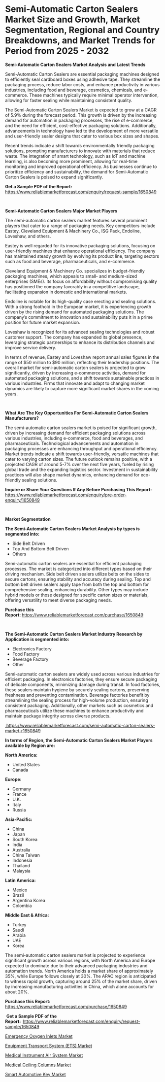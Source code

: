 <p><h1>Semi-Automatic Carton Sealers Market Size and Growth, Market Segmentation, Regional and Country Breakdowns, and Market Trends for Period from 2025 -  2032</h1></p><p><strong>Semi-Automatic Carton Sealers Market Analysis and Latest Trends</strong></p>
<p><p>Semi-Automatic Carton Sealers are essential packaging machines designed to efficiently seal cardboard boxes using adhesive tape. They streamline the packaging process, reduce labor costs, and enhance productivity in various industries, including food and beverage, cosmetics, chemicals, and e-commerce. These machines typically require minimal operator intervention, allowing for faster sealing while maintaining consistent quality.</p><p>The Semi-Automatic Carton Sealers Market is expected to grow at a CAGR of 5.9% during the forecast period. This growth is driven by the increasing demand for automation in packaging processes, the rise of e-commerce, and the need for efficient, cost-effective packaging solutions. Additionally, advancements in technology have led to the development of more versatile and user-friendly sealer designs that cater to various box sizes and shapes.</p><p>Recent trends indicate a shift towards environmentally friendly packaging solutions, prompting manufacturers to innovate with materials that reduce waste. The integration of smart technology, such as IoT and machine learning, is also becoming more prominent, allowing for real-time monitoring and improved operational efficiency. As businesses continue to prioritize efficiency and sustainability, the demand for Semi-Automatic Carton Sealers is poised to expand significantly.</p></p>
<p><strong>Get a Sample PDF of the Report:&nbsp;</strong> <a href="https://www.reliablemarketforecast.com/enquiry/request-sample/1650849?utm_campaign=1134&utm_medium=2&utm_source=Github&utm_content=ia&utm_term=23032025&utm_id=semi-automatic-carton-sealers">https://www.reliablemarketforecast.com/enquiry/request-sample/1650849</a></p>
<p>&nbsp;</p>
<p><strong>Semi-Automatic Carton Sealers Major Market Players</strong></p>
<p><p>The semi-automatic carton sealers market features several prominent players that cater to a range of packaging needs. Key competitors include Eastey, Cleveland Equipment & Machinery Co., ISG Pack, Endoline, Loveshaw, and others. </p><p>Eastey is well regarded for its innovative packaging solutions, focusing on user-friendly machines that enhance operational efficiency. The company has maintained steady growth by evolving its product line, targeting sectors such as food and beverage, pharmaceuticals, and e-commerce.</p><p>Cleveland Equipment & Machinery Co. specializes in budget-friendly packaging machines, which appeals to small- and medium-sized enterprises (SMEs). Its focus on affordability without compromising quality has positioned the company favorably in a competitive landscape, facilitating expansion in domestic and international markets.</p><p>Endoline is notable for its high-quality case erecting and sealing solutions. With a strong foothold in the European market, it is experiencing growth driven by the rising demand for automated packaging solutions. The company’s commitment to innovation and sustainability puts it in a prime position for future market expansion.</p><p>Loveshaw is recognized for its advanced sealing technologies and robust customer support. The company has expanded its global presence, leveraging strategic partnerships to enhance its distribution channels and improve service delivery.</p><p>In terms of revenue, Eastey and Loveshaw report annual sales figures in the range of $50 million to $90 million, reflecting their leadership positions. The overall market for semi-automatic carton sealers is projected to grow significantly, driven by increasing e-commerce activities, demand for automated packaging solutions, and a shift towards sustainable practices in various industries. Firms that innovate and adapt to changing market dynamics are likely to capture more significant market shares in the coming years.</p></p>
<p>&nbsp;</p>
<p><strong>What Are The Key Opportunities For Semi-Automatic Carton Sealers Manufacturers?</strong></p>
<p><p>The semi-automatic carton sealers market is poised for significant growth, driven by increasing demand for efficient packaging solutions across various industries, including e-commerce, food and beverages, and pharmaceuticals. Technological advancements and automation in packaging processes are enhancing throughput and operational efficiency. Market trends indicate a shift towards user-friendly, versatile machines that cater to varying carton sizes. The future outlook remains positive, with a projected CAGR of around 5-7% over the next five years, fueled by rising global trade and the expanding logistics sector. Investment in sustainability practices will also shape market dynamics, enhancing demand for eco-friendly sealing solutions.</p></p>
<p><strong>Inquire or Share Your Questions If Any Before Purchasing This Report:</strong> <a href="https://www.reliablemarketforecast.com/enquiry/pre-order-enquiry/1650849?utm_campaign=1134&utm_medium=2&utm_source=Github&utm_content=ia&utm_term=23032025&utm_id=semi-automatic-carton-sealers">https://www.reliablemarketforecast.com/enquiry/pre-order-enquiry/1650849</a></p>
<p>&nbsp;</p>
<p><strong>Market Segmentation</strong></p>
<p><strong>The Semi-Automatic Carton Sealers Market Analysis by types is segmented into:</strong></p>
<p><ul><li>Side Belt Driven</li><li>Top And Bottom Belt Driven</li><li>Others</li></ul></p>
<p><p>Semi-automatic carton sealers are essential for efficient packaging processes. The market is categorized into different types based on their driving mechanism. Side belt driven sealers utilize belts on the sides to secure cartons, ensuring stability and accuracy during sealing. Top and bottom belt driven sealers apply tape from both the top and bottom for comprehensive sealing, enhancing durability. Other types may include hybrid models or those designed for specific carton sizes or materials, offering versatility to meet diverse packaging needs.</p></p>
<p><strong>Purchase this Report:&nbsp;</strong><a href="https://www.reliablemarketforecast.com/purchase/1650849?utm_campaign=1134&utm_medium=2&utm_source=Github&utm_content=ia&utm_term=23032025&utm_id=semi-automatic-carton-sealers">https://www.reliablemarketforecast.com/purchase/1650849</a></p>
<p>&nbsp;</p>
<p><strong>The Semi-Automatic Carton Sealers Market Industry Research by Application is segmented into:</strong></p>
<p><ul><li>Electronics Factory</li><li>Food Factory</li><li>Beverage Factory</li><li>Other</li></ul></p>
<p><p>Semi-automatic carton sealers are widely used across various industries for efficient packaging. In electronics factories, they ensure secure packaging of delicate components, minimizing damage during transit. In food factories, these sealers maintain hygiene by securely sealing cartons, preserving freshness and preventing contamination. Beverage factories benefit by streamlining the sealing process for high-volume production, ensuring consistent packaging. Additionally, other markets such as cosmetics and pharmaceuticals utilize these machines to enhance productivity and maintain package integrity across diverse products.</p></p>
<p><a href="https://www.reliablemarketforecast.com/semi-automatic-carton-sealers-market-r1650849?utm_campaign=1134&utm_medium=2&utm_source=Github&utm_content=ia&utm_term=23032025&utm_id=semi-automatic-carton-sealers">&nbsp;https://www.reliablemarketforecast.com/semi-automatic-carton-sealers-market-r1650849</a></p>
<p><strong>In terms of Region, the Semi-Automatic Carton Sealers Market Players available by Region are:</strong></p>
<p>
    <p> <strong> North America: </strong>
        <ul>
            <li>United States</li>
            <li>Canada</li>
        </ul>
        </p> 
    <p> <strong> Europe: </strong>
        <ul>
            <li>Germany</li>
            <li>France</li>
            <li>U.K.</li>
            <li>Italy</li>
            <li>Russia</li>
        </ul>
        </p> 
    <p> <strong> Asia-Pacific: </strong>
        <ul>
            <li>China</li>
            <li>Japan</li>
            <li>South Korea</li>
            <li>India</li>
            <li>Australia</li>
            <li>China Taiwan</li>
            <li>Indonesia</li>
            <li>Thailand</li>
            <li>Malaysia</li>
        </ul>
        </p> 
    <p> <strong> Latin America: </strong>
        <ul>
            <li>Mexico</li>
            <li>Brazil</li>
            <li>Argentina Korea</li>
            <li>Colombia</li>
        </ul>
        </p> 
    <p> <strong> Middle East & Africa: </strong>
        <ul>
            <li>Turkey</li>
            <li>Saudi</li>
            <li>Arabia</li>
            <li>UAE</li>
            <li>Korea</li>
        </ul>
    </p>
    </p>
<p><p>The semi-automatic carton sealers market is projected to experience significant growth across various regions, with North America and Europe expected to dominate due to their advanced packaging industries and automation trends. North America holds a market share of approximately 35%, while Europe follows closely at 30%. The APAC region is anticipated to witness rapid growth, capturing around 25% of the market share, driven by increasing manufacturing activities in China, which alone accounts for about 20%.</p></p>
<p><strong>Purchase this Report: </strong><a href="https://www.reliablemarketforecast.com/purchase/1650849?utm_campaign=1134&utm_medium=2&utm_source=Github&utm_content=ia&utm_term=23032025&utm_id=semi-automatic-carton-sealers">https://www.reliablemarketforecast.com/purchase/1650849</a></p>
<p>&nbsp;<strong>Get a Sample PDF of the Report:&nbsp;&nbsp;</strong><a href="https://www.reliablemarketforecast.com/enquiry/request-sample/1650849?utm_campaign=1134&utm_medium=2&utm_source=Github&utm_content=ia&utm_term=23032025&utm_id=semi-automatic-carton-sealers">https://www.reliablemarketforecast.com/enquiry/request-sample/1650849</a></p>
<p><strong></strong></p>
<p><p><a href="https://github.com/buluckcapps2/Market-Research-Report-List-1/blob/main/emergency-oxygen-inlets-market.md?utm_campaign=1134&utm_medium=2&utm_source=Github&utm_content=ia&utm_term=23032025&utm_id=semi-automatic-carton-sealers">Emergency Oxygen Inlets Market</a></p><p><a href="https://github.com/donnypolan/Market-Research-Report-List-1/blob/main/equipment-transport-system-ets-market.md?utm_campaign=1134&utm_medium=2&utm_source=Github&utm_content=ia&utm_term=23032025&utm_id=semi-automatic-carton-sealers">Equipment Transport System (ETS) Market</a></p><p><a href="https://github.com/ujanoandryvw/Market-Research-Report-List-1/blob/main/medical-instrument-air-system-market.md?utm_campaign=1134&utm_medium=2&utm_source=Github&utm_content=ia&utm_term=23032025&utm_id=semi-automatic-carton-sealers">Medical Instrument Air System Market</a></p><p><a href="https://github.com/zemonarutaep/Market-Research-Report-List-1/blob/main/medical-ceiling-columns-market.md?utm_campaign=1134&utm_medium=2&utm_source=Github&utm_content=ia&utm_term=23032025&utm_id=semi-automatic-carton-sealers">Medical Ceiling Columns Market</a></p><p><a href="https://github.com/hoganemken50/Market-Research-Report-List-1/blob/main/smart-automotive-key-market.md?utm_campaign=1134&utm_medium=2&utm_source=Github&utm_content=ia&utm_term=23032025&utm_id=semi-automatic-carton-sealers">Smart Automotive Key Market</a></p></p>